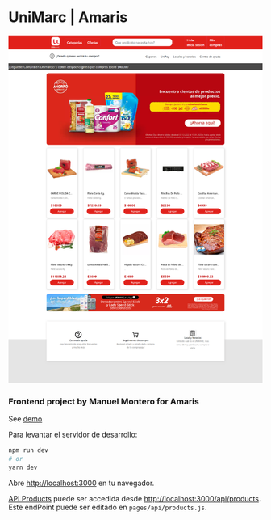 # UniMarc | Amaris


![alt text](https://github.com/manuelmonpa12/unimarc/blob/main/demo.png)

### Frontend project by Manuel Montero for Amaris
See [demo](https://unimarc-tbgf.vercel.app/)


Para levantar el servidor de desarrollo:

```bash
npm run dev
# or
yarn dev
```

Abre [http://localhost:3000](http://localhost:3000) en tu navegador.

[API Products](https://nextjs.org/docs/api-routes/introduction) puede ser accedida desde [http://localhost:3000/api/products](http://localhost:3000/api/products). Este endPoint puede ser editado en `pages/api/products.js`.

